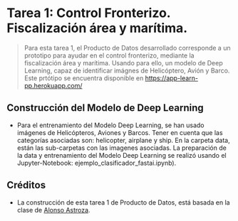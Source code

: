 
# Tarea 1: Control Fronterizo. Fiscalización área y marítima.


> Para esta tarea 1, el Producto de Datos desarrollado corresponde a un prototipo para ayudar en el control fronterizo, mediante la fiscalización área y marítima. Usando para ello, un modelo de Deep Learning, capaz de identificar imágnes de Helicóptero, Avión y Barco. Este prtótipo se encuentra disponible en https://app-learn-pp.herokuapp.com/

## Construcción del Modelo de Deep Learning

- Para el entrenamiento del Modelo Deep Learning, se han usado imágenes de Helicópteros, Aviones y Barcos. Tener en cuenta que las categorías asociadas son: helicopter, airplane y ship. En la carpeta data, están las sub-carpetas con las imagenes asociadas. La preparación de la data y entrenamiento del Modelo Deep Learning se realizó usando el Jupyter-Notebook: ejemplo_clasificador_fastai.ipynb).


## Créditos

- La construcción de esta tarea 1 de Producto de Datos, está basada en la clase de [Alonso Astroza](https://github.com/aastroza/clase_productodatos_2019_udd).
